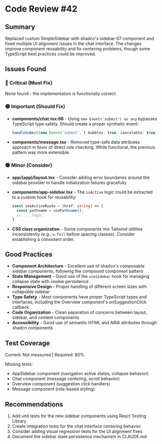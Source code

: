 # Code Review #42

## Summary

Replaced custom SimpleSidebar with shadcn's sidebar-07 component and fixed multiple UI alignment issues in the chat interface. The changes improve component reusability and fix centering problems, though some TypeScript best practices could be improved.

## Issues Found

### 🔴 Critical (Must Fix)

None found - the implementation is functionally correct.

### 🟡 Important (Should Fix)

- **components/chat.tsx:68** - Using `new Event('submit') as any` bypasses TypeScript type safety. Should create a proper synthetic event:
  ```typescript
  handleSubmit(new Event('submit', { bubbles: true, cancelable: true }) as React.FormEvent)
  ```

- **components/message.tsx** - Removed type-safe data attributes approach in favor of direct role checking. While functional, the previous pattern was more extensible.

### 🟢 Minor (Consider)

- **app/(app)/layout.tsx** - Consider adding error boundaries around the sidebar provider to handle initialization failures gracefully

- **components/app-sidebar.tsx** - The `isActive` logic could be extracted to a custom hook for reusability:
  ```typescript
  const useActiveRoute = (href: string) => {
    const pathname = usePathname();
    // ... logic
  }
  ```

- **CSS class organization** - Some components mix Tailwind utilities inconsistently (e.g., `w-full` before spacing classes). Consider establishing a consistent order.

## Good Practices

- **Component Architecture** - Excellent use of shadcn's composable sidebar components, following the compound component pattern
- **State Management** - Good use of the `useSidebar` hook for managing collapse state with cookie persistence
- **Responsive Design** - Proper handling of different screen sizes with collapsible sidebar
- **Type Safety** - Most components have proper TypeScript types and interfaces, including the Overview component's onSuggestionClick callback
- **Code Organization** - Clean separation of concerns between layout, sidebar, and content components
- **Accessibility** - Good use of semantic HTML and ARIA attributes through shadcn components

## Test Coverage

Current: Not measured | Required: 80%

Missing tests:
- AppSidebar component (navigation active states, collapse behavior)
- Chat component (message centering, scroll behavior)
- Overview component (suggestion click handlers)
- Message component (role-based styling)

## Recommendations

1. Add unit tests for the new sidebar components using React Testing Library
2. Create integration tests for the chat interface centering behavior
3. Consider adding visual regression tests for the UI alignment fixes
4. Document the sidebar state persistence mechanism in CLAUDE.md